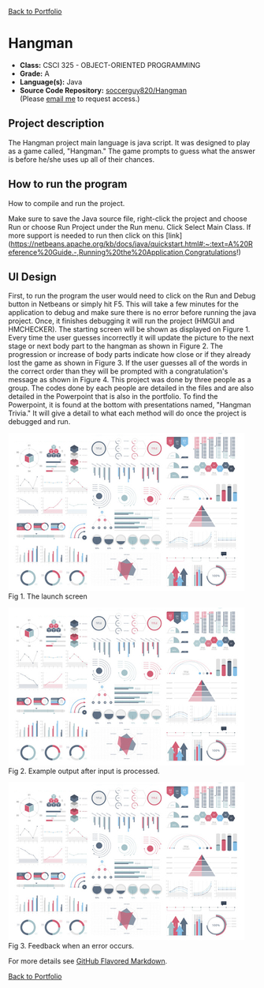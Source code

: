 [Back to Portfolio](./)

Hangman
===============

-   **Class:** CSCI 325 - OBJECT-ORIENTED PROGRAMMING
-   **Grade:** A
-   **Language(s):** Java
-   **Source Code Repository:** [soccerguy820/Hangman](https://github.com/soccerguy820/Hangman)  
    (Please [email me](mailto:pesnow@csustudent.net?subject=GitHub%20Access) to request access.)

## Project description

The Hangman project main language is java script. It was designed to play as a game called, "Hangman." The game prompts to guess what the answer is before he/she uses up
all of their chances.

## How to run the program

How to compile and run the project.

Make sure to save the Java source file, right-click the project and choose Run or choose Run Project under the Run menu. Click Select Main Class. If more support is needed to run then click on this [link] (https://netbeans.apache.org/kb/docs/java/quickstart.html#:~:text=A%20Reference%20Guide.-,Running%20the%20Application,Congratulations!)

## UI Design

First, to run the program the user would need to click on the Run and Debug button in Netbeans or simply hit F5. This will take a few minutes for the application to debug and make sure there is no error before running the java project. Once, it finishes debugging it will
run the project (HMGUI and HMCHECKER). The starting screen will be shown as displayed on Figure 1. Every time the user guesses incorrectly it will update the picture to the next stage
or next body part to the hangman as shown in Figure 2. The progression or increase of body parts indicate how close or if they already lost the game as shown in Figure 3.
If the user guesses all of the words in the correct order than they will be prompted with a congratulation's message as shown in Figure 4. This project was done by three people as a group.
The codes done by each people are detailed in the files and are also detailed in the Powerpoint that is also in the portfolio. To find the Powerpoint, it is found at the bottom with presentations named, "Hangman Trivia." It will give a detail to what each method will do once
the project is debugged and run.

![screenshot](images/dummy_thumbnail.jpg)  
Fig 1. The launch screen

![screenshot](images/dummy_thumbnail.jpg)  
Fig 2. Example output after input is processed.

![screenshot](images/dummy_thumbnail.jpg)  
Fig 3. Feedback when an error occurs.


For more details see [GitHub Flavored Markdown](https://guides.github.com/features/mastering-markdown/).

[Back to Portfolio](./)
